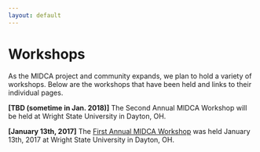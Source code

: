 ```yaml
---
layout: default
---
```


# Workshops

As the MIDCA project and community expands, we plan to hold a variety of workshops. Below are the workshops that have been held and links to their individual pages.

**[TBD (sometime in Jan. 2018)]** The Second Annual MIDCA Workshop will be held at Wright State University in Dayton, OH.

**[January 13th, 2017]** The [First Annual MIDCA Workshop](workshops/first_workshop) was held January 13th, 2017 at Wright State University in Dayton, OH.
